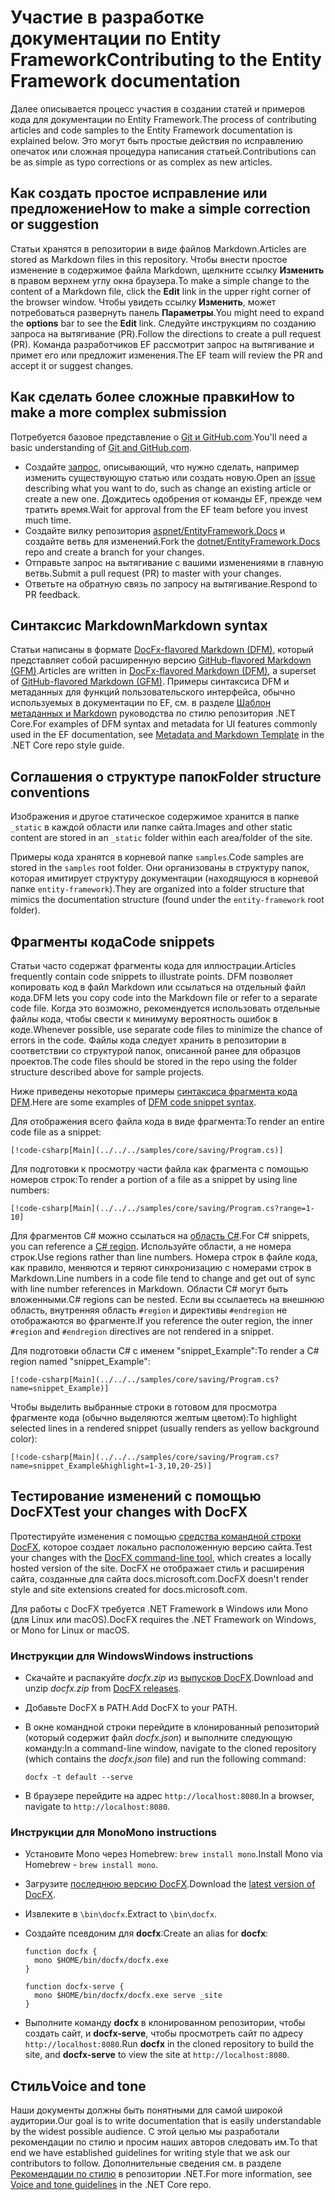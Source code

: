 # <a name="contributing-to-the-entity-framework-documentation"></a><span data-ttu-id="dcf85-101">Участие в разработке документации по Entity Framework</span><span class="sxs-lookup"><span data-stu-id="dcf85-101">Contributing to the Entity Framework documentation</span></span>

<span data-ttu-id="dcf85-102">Далее описывается процесс участия в создании статей и примеров кода для документации по Entity Framework.</span><span class="sxs-lookup"><span data-stu-id="dcf85-102">The process of contributing articles and code samples to the Entity Framework documentation is explained below.</span></span> <span data-ttu-id="dcf85-103">Это могут быть простые действия по исправлению опечаток или сложная процедура написания статьей.</span><span class="sxs-lookup"><span data-stu-id="dcf85-103">Contributions can be as simple as typo corrections or as complex as new articles.</span></span>

## <a name="how-to-make-a-simple-correction-or-suggestion"></a><span data-ttu-id="dcf85-104">Как создать простое исправление или предложение</span><span class="sxs-lookup"><span data-stu-id="dcf85-104">How to make a simple correction or suggestion</span></span>

<span data-ttu-id="dcf85-105">Статьи хранятся в репозитории в виде файлов Markdown.</span><span class="sxs-lookup"><span data-stu-id="dcf85-105">Articles are stored as Markdown files in this repository.</span></span> <span data-ttu-id="dcf85-106">Чтобы внести простое изменение в содержимое файла Markdown, щелкните ссылку **Изменить** в правом верхнем углу окна браузера.</span><span class="sxs-lookup"><span data-stu-id="dcf85-106">To make a simple change to the content of a Markdown file, click the **Edit** link in the upper right corner of the browser window.</span></span> <span data-ttu-id="dcf85-107">Чтобы увидеть ссылку **Изменить**, может потребоваться развернуть панель **Параметры**.</span><span class="sxs-lookup"><span data-stu-id="dcf85-107">You might need to expand the **options** bar to see the **Edit** link.</span></span> <span data-ttu-id="dcf85-108">Следуйте инструкциям по созданию запроса на вытягивание (PR).</span><span class="sxs-lookup"><span data-stu-id="dcf85-108">Follow the directions to create a pull request (PR).</span></span> <span data-ttu-id="dcf85-109">Команда разработчиков EF рассмотрит запрос на вытягивание и примет его или предложит изменения.</span><span class="sxs-lookup"><span data-stu-id="dcf85-109">The EF team will review the PR and accept it or suggest changes.</span></span>

## <a name="how-to-make-a-more-complex-submission"></a><span data-ttu-id="dcf85-110">Как сделать более сложные правки</span><span class="sxs-lookup"><span data-stu-id="dcf85-110">How to make a more complex submission</span></span>

<span data-ttu-id="dcf85-111">Потребуется базовое представление о [Git и GitHub.com](https://guides.github.com/activities/hello-world/).</span><span class="sxs-lookup"><span data-stu-id="dcf85-111">You'll need a basic understanding of [Git and GitHub.com](https://guides.github.com/activities/hello-world/).</span></span>

* <span data-ttu-id="dcf85-112">Создайте [запрос](https://github.com/dotnet/EntityFramework.Docs/issues/new), описывающий, что нужно сделать, например изменить существующую статью или создать новую.</span><span class="sxs-lookup"><span data-stu-id="dcf85-112">Open an [issue](https://github.com/dotnet/EntityFramework.Docs/issues/new) describing what you want to do, such as change an existing article or create a new one.</span></span> <span data-ttu-id="dcf85-113">Дождитесь одобрения от команды EF, прежде чем тратить время.</span><span class="sxs-lookup"><span data-stu-id="dcf85-113">Wait for approval from the EF team before you invest much time.</span></span>
* <span data-ttu-id="dcf85-114">Создайте вилку репозитория [aspnet/EntityFramework.Docs](https://github.com/dotnet/EntityFramework.Docs/) и создайте ветвь для изменений.</span><span class="sxs-lookup"><span data-stu-id="dcf85-114">Fork the [dotnet/EntityFramework.Docs](https://github.com/dotnet/EntityFramework.Docs/) repo and create a branch for your changes.</span></span>
* <span data-ttu-id="dcf85-115">Отправьте запрос на вытягивание с вашими изменениями в главную ветвь.</span><span class="sxs-lookup"><span data-stu-id="dcf85-115">Submit a pull request (PR) to master with your changes.</span></span>
* <span data-ttu-id="dcf85-116">Ответьте на обратную связь по запросу на вытягивание.</span><span class="sxs-lookup"><span data-stu-id="dcf85-116">Respond to PR feedback.</span></span>

## <a name="markdown-syntax"></a><span data-ttu-id="dcf85-117">Синтаксис Markdown</span><span class="sxs-lookup"><span data-stu-id="dcf85-117">Markdown syntax</span></span>

<span data-ttu-id="dcf85-118">Статьи написаны в формате [DocFx-flavored Markdown (DFM)](http://dotnet.github.io/docfx/spec/docfx_flavored_markdown.html), который представляет собой расширенную версию [GitHub-flavored Markdown (GFM)](https://guides.github.com/features/mastering-markdown/).</span><span class="sxs-lookup"><span data-stu-id="dcf85-118">Articles are written in [DocFx-flavored Markdown (DFM)](http://dotnet.github.io/docfx/spec/docfx_flavored_markdown.html), a superset of [GitHub-flavored Markdown (GFM)](https://guides.github.com/features/mastering-markdown/).</span></span> <span data-ttu-id="dcf85-119">Примеры синтаксиса DFM и метаданных для функций пользовательского интерфейса, обычно используемых в документации по EF, см. в разделе [Шаблон метаданных и Markdown](https://github.com/dotnet/docs/blob/master/styleguide/template.md) руководства по стилю репозитория .NET Core.</span><span class="sxs-lookup"><span data-stu-id="dcf85-119">For examples of DFM syntax and metadata for UI features commonly used in the EF documentation, see [Metadata and Markdown Template](https://github.com/dotnet/docs/blob/master/styleguide/template.md) in the .NET Core repo style guide.</span></span>

## <a name="folder-structure-conventions"></a><span data-ttu-id="dcf85-120">Соглашения о структуре папок</span><span class="sxs-lookup"><span data-stu-id="dcf85-120">Folder structure conventions</span></span>

<span data-ttu-id="dcf85-121">Изображения и другое статическое содержимое хранится в папке `_static` в каждой области или папке сайта.</span><span class="sxs-lookup"><span data-stu-id="dcf85-121">Images and other static content are stored in an `_static` folder within each area/folder of the site.</span></span>

<span data-ttu-id="dcf85-122">Примеры кода хранятся в корневой папке `samples`.</span><span class="sxs-lookup"><span data-stu-id="dcf85-122">Code samples are stored in the `samples` root folder.</span></span> <span data-ttu-id="dcf85-123">Они организованы в структуру папок, которая имитирует структуру документации (находящуюся в корневой папке `entity-framework`).</span><span class="sxs-lookup"><span data-stu-id="dcf85-123">They are organized into a folder structure that mimics the documentation structure (found under the `entity-framework` root folder).</span></span>

## <a name="code-snippets"></a><span data-ttu-id="dcf85-124">Фрагменты кода</span><span class="sxs-lookup"><span data-stu-id="dcf85-124">Code snippets</span></span>

<span data-ttu-id="dcf85-125">Статьи часто содержат фрагменты кода для иллюстрации.</span><span class="sxs-lookup"><span data-stu-id="dcf85-125">Articles frequently contain code snippets to illustrate points.</span></span> <span data-ttu-id="dcf85-126">DFM позволяет копировать код в файл Markdown или ссылаться на отдельный файл кода.</span><span class="sxs-lookup"><span data-stu-id="dcf85-126">DFM lets you copy code into the Markdown file or refer to a separate code file.</span></span> <span data-ttu-id="dcf85-127">Когда это возможно, рекомендуется использовать отдельные файлы кода, чтобы свести к минимуму вероятность ошибок в коде.</span><span class="sxs-lookup"><span data-stu-id="dcf85-127">Whenever possible, use separate code files to minimize the chance of errors in the code.</span></span> <span data-ttu-id="dcf85-128">Файлы кода следует хранить в репозитории в соответствии со структурой папок, описанной ранее для образцов проектов.</span><span class="sxs-lookup"><span data-stu-id="dcf85-128">The code files should be stored in the repo using the folder structure described above for sample projects.</span></span>

<span data-ttu-id="dcf85-129">Ниже приведены некоторые примеры [синтаксиса фрагмента кода DFM](http://dotnet.github.io/docfx/spec/docfx_flavored_markdown.html#code-snippet).</span><span class="sxs-lookup"><span data-stu-id="dcf85-129">Here are some examples of [DFM code snippet syntax](http://dotnet.github.io/docfx/spec/docfx_flavored_markdown.html#code-snippet).</span></span>

<span data-ttu-id="dcf85-130">Для отображения всего файла кода в виде фрагмента:</span><span class="sxs-lookup"><span data-stu-id="dcf85-130">To render an entire code file as a snippet:</span></span>

``` none
[!code-csharp[Main](../../../samples/core/saving/Program.cs)]
```

<span data-ttu-id="dcf85-131">Для подготовки к просмотру части файла как фрагмента с помощью номеров строк:</span><span class="sxs-lookup"><span data-stu-id="dcf85-131">To render a portion of a file as a snippet by using line numbers:</span></span>

``` none
[!code-csharp[Main](../../../samples/core/saving/Program.cs?range=1-10]
```

<span data-ttu-id="dcf85-132">Для фрагментов C# можно ссылаться на [область C#](https://msdn.microsoft.com/library/9a1ybwek.aspx).</span><span class="sxs-lookup"><span data-stu-id="dcf85-132">For C# snippets, you can reference a [C# region](https://msdn.microsoft.com/library/9a1ybwek.aspx).</span></span> <span data-ttu-id="dcf85-133">Используйте области, а не номера строк.</span><span class="sxs-lookup"><span data-stu-id="dcf85-133">Use regions rather than line numbers.</span></span> <span data-ttu-id="dcf85-134">Номера строк в файле кода, как правило, меняются и теряют синхронизацию с номерами строк в Markdown.</span><span class="sxs-lookup"><span data-stu-id="dcf85-134">Line numbers in a code file tend to change and get out of sync with line number references in Markdown.</span></span> <span data-ttu-id="dcf85-135">Области C# могут быть вложенными.</span><span class="sxs-lookup"><span data-stu-id="dcf85-135">C# regions can be nested.</span></span> <span data-ttu-id="dcf85-136">Если вы ссылаетесь на внешнюю область, внутренняя область `#region` и директивы `#endregion` не отображаются во фрагменте.</span><span class="sxs-lookup"><span data-stu-id="dcf85-136">If you reference the outer region, the inner `#region` and `#endregion` directives are not rendered in a snippet.</span></span>

<span data-ttu-id="dcf85-137">Для подготовки области C# с именем "snippet_Example":</span><span class="sxs-lookup"><span data-stu-id="dcf85-137">To render a C# region named "snippet_Example":</span></span>

``` none
[!code-csharp[Main](../../../samples/core/saving/Program.cs?name=snippet_Example)]
```

<span data-ttu-id="dcf85-138">Чтобы выделить выбранные строки в готовом для просмотра фрагменте кода (обычно выделяются желтым цветом):</span><span class="sxs-lookup"><span data-stu-id="dcf85-138">To highlight selected lines in a rendered snippet (usually renders as yellow background color):</span></span>

``` none
[!code-csharp[Main](../../../samples/core/saving/Program.cs?name=snippet_Example&highlight=1-3,10,20-25)]
```

## <a name="test-your-changes-with-docfx"></a><span data-ttu-id="dcf85-139">Тестирование изменений с помощью DocFX</span><span class="sxs-lookup"><span data-stu-id="dcf85-139">Test your changes with DocFX</span></span>

<span data-ttu-id="dcf85-140">Протестируйте изменения с помощью [средства командной строки DocFX](https://dotnet.github.io/docfx/tutorial/docfx_getting_started.html#2-use-docfx-as-a-command-line-tool), которое создает локально расположенную версию сайта.</span><span class="sxs-lookup"><span data-stu-id="dcf85-140">Test your changes with the [DocFX command-line tool](https://dotnet.github.io/docfx/tutorial/docfx_getting_started.html#2-use-docfx-as-a-command-line-tool), which creates a locally hosted version of the site.</span></span> <span data-ttu-id="dcf85-141">DocFX не отображает стиль и расширения сайта, созданные для сайта docs.microsoft.com.</span><span class="sxs-lookup"><span data-stu-id="dcf85-141">DocFX doesn't render style and site extensions created for docs.microsoft.com.</span></span>

<span data-ttu-id="dcf85-142">Для работы с DocFX требуется .NET Framework в Windows или Mono (для Linux или macOS).</span><span class="sxs-lookup"><span data-stu-id="dcf85-142">DocFX requires the .NET Framework on Windows, or Mono for Linux or macOS.</span></span>

### <a name="windows-instructions"></a><span data-ttu-id="dcf85-143">Инструкции для Windows</span><span class="sxs-lookup"><span data-stu-id="dcf85-143">Windows instructions</span></span>

* <span data-ttu-id="dcf85-144">Скачайте и распакуйте *docfx.zip* из [выпусков DocFX](https://github.com/dotnet/docfx/releases).</span><span class="sxs-lookup"><span data-stu-id="dcf85-144">Download and unzip *docfx.zip* from [DocFX releases](https://github.com/dotnet/docfx/releases).</span></span>
* <span data-ttu-id="dcf85-145">Добавьте DocFX в PATH.</span><span class="sxs-lookup"><span data-stu-id="dcf85-145">Add DocFX to your PATH.</span></span>
* <span data-ttu-id="dcf85-146">В окне командной строки перейдите в клонированный репозиторий (который содержит файл *docfx.json*) и выполните следующую команду:</span><span class="sxs-lookup"><span data-stu-id="dcf85-146">In a command-line window, navigate to the cloned repository (which contains the *docfx.json* file) and run the following command:</span></span>

   ``` console
   docfx -t default --serve
   ```

* <span data-ttu-id="dcf85-147">В браузере перейдите на адрес `http://localhost:8080`.</span><span class="sxs-lookup"><span data-stu-id="dcf85-147">In a browser, navigate to `http://localhost:8080`.</span></span>

### <a name="mono-instructions"></a><span data-ttu-id="dcf85-148">Инструкции для Mono</span><span class="sxs-lookup"><span data-stu-id="dcf85-148">Mono instructions</span></span>

* <span data-ttu-id="dcf85-149">Установите Mono через Homebrew: `brew install mono`.</span><span class="sxs-lookup"><span data-stu-id="dcf85-149">Install Mono via Homebrew - `brew install mono`.</span></span>
* <span data-ttu-id="dcf85-150">Загрузите [последнюю версию DocFX](https://github.com/dotnet/docfx/releases/tag/v2.7.2).</span><span class="sxs-lookup"><span data-stu-id="dcf85-150">Download the [latest version of DocFX](https://github.com/dotnet/docfx/releases/tag/v2.7.2).</span></span>
* <span data-ttu-id="dcf85-151">Извлеките в `\bin\docfx`.</span><span class="sxs-lookup"><span data-stu-id="dcf85-151">Extract to `\bin\docfx`.</span></span>
* <span data-ttu-id="dcf85-152">Создайте псевдоним для **docfx**:</span><span class="sxs-lookup"><span data-stu-id="dcf85-152">Create an alias for **docfx**:</span></span>

  ``` console
  function docfx {
    mono $HOME/bin/docfx/docfx.exe
  }

  function docfx-serve {
    mono $HOME/bin/docfx/docfx.exe serve _site
  }
  ```

* <span data-ttu-id="dcf85-153">Выполните команду **docfx** в клонированном репозитории, чтобы создать сайт, и **docfx-serve**, чтобы просмотреть сайт по адресу `http://localhost:8080`.</span><span class="sxs-lookup"><span data-stu-id="dcf85-153">Run **docfx** in the cloned repository to build the site, and **docfx-serve** to view the site at `http://localhost:8080`.</span></span>

## <a name="voice-and-tone"></a><span data-ttu-id="dcf85-154">Стиль</span><span class="sxs-lookup"><span data-stu-id="dcf85-154">Voice and tone</span></span>

<span data-ttu-id="dcf85-155">Наши документы должны быть понятными для самой широкой аудитории.</span><span class="sxs-lookup"><span data-stu-id="dcf85-155">Our goal is to write documentation that is easily understandable by the widest possible audience.</span></span> <span data-ttu-id="dcf85-156">С этой целью мы разработали рекомендации по стилю и просим наших авторов следовать им.</span><span class="sxs-lookup"><span data-stu-id="dcf85-156">To that end we have established guidelines for writing style that we ask our contributors to follow.</span></span> <span data-ttu-id="dcf85-157">Дополнительные сведения см. в разделе [Рекомендации по стилю](https://github.com/dotnet/docs/blob/master/styleguide/voice-tone.md) в репозитории .NET.</span><span class="sxs-lookup"><span data-stu-id="dcf85-157">For more information, see [Voice and tone guidelines](https://github.com/dotnet/docs/blob/master/styleguide/voice-tone.md) in the .NET Core repo.</span></span>
